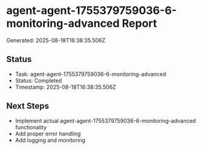 # agent-agent-1755379759036-6-monitoring-advanced Report

Generated: 2025-08-18T16:38:35.506Z

## Status
- Task: agent-agent-1755379759036-6-monitoring-advanced
- Status: Completed
- Timestamp: 2025-08-18T16:38:35.506Z

## Next Steps
- Implement actual agent-agent-1755379759036-6-monitoring-advanced functionality
- Add proper error handling
- Add logging and monitoring
